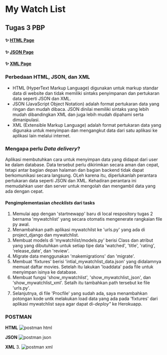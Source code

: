 # **My Watch List**
## Tugas 3 PBP 


#### :sparkles: [HTML Page](https://mykatalog.herokuapp.com/mywatchlist/html/) 

#### :sparkles: [JSON Page](https://mykatalog.herokuapp.com/mywatchlist/json/)

#### :sparkles: [XML Page](https://mykatalog.herokuapp.com/mywatchlist/xml/)

### **Perbedaan HTML, JSON, dan XML**
* HTML (HyperText Markup Language) digunakan untuk markup standar data di website dan tidak memiliki sintaks penyimpanan dan pertukaran data seperti JSON dan XML. 
* JSON (JavaScript Object Notation) adalah format pertukaran data yang ringan dan mudah dibaca. JSON dinilai memiliki sintaks yang lebih mudah dibandingkan XML dan juga lebih mudah dipahami serta dimanipulasi. 
* XML (Extensible Markup Language) adalah format pertukaran data yang digunaka untuk menyimpan dan mengangkut data dari satu aplikasi ke aplikasi lain melalui internet.

### **Mengapa perlu ***Data delivery***?**
Aplikasi membutuhkan cara untuk menyimpan data yang didapat dari user ke dalam database. Data tersebut perlu dikirimkan secara aman dan cepat, tetapi antar bagian depan halaman dan bagian backend tidak dapat berkomunikasi secara langsung. OLeh karena itu, diperlukanlah perantara pertukaran data seperti JSON dan XML. Kehadiran perantara ini memudahkan user dan server untuk mengolah dan mengambil data yang ada dengan cepat.

#### **Pengimplementasian ***checklists*** dari tasks**
1. Memulai app dengan 'startnewapp' baru di local respository tugas 2 bernama 'mywatchlist' yang secara otomatis mengenerate rangkaian file py awal.
2. Menambahkan path aplikasi mywatchilst ke 'urls.py' yang ada di project_django dan mywatchlist.
3. Membuat models di 'mywatchlist/models.py' berisi Class dan atribut yang yang dibutuhkan untuk setiap tipe data 'watched', 'title', 'rating', 'release_date', dan 'review'.
4. Migrate data menggunakan 'makemigrations' dan 'migrate'.
5. Membuat 'fixtures' berisi 'intial_mywatchlist_data.json' yang didalamnya memuat daftar movies. Setelah itu lakukan 'loaddata' pada file untuk menyimpan isinya ke database.
6. Membuat fungsi 'show_mywatchlist', 'show_mywatchlist_json', dan 'show_mywatchlist_xml'. Setalh itu tambahkan path tersebut ke file 'urls.py'.
7. Selanjutnya, di file 'Procfile' yang sudah ada, saya menambahkan potongan kode untk melakukan load data yang ada pada 'fixtures' dari aplikasi mywatchlist saya agar dapat di-*deploy"* ke Herokuapp.

### POSTMAN
**HTML**
![postman html](https://user-images.githubusercontent.com/88421618/191184714-a683f356-2b3d-4059-b460-591f117339f2.jpg)

**JSON**
![postman json](https://user-images.githubusercontent.com/88421618/191184813-623cc4ba-c3db-43c2-80ad-9d01b0b026b5.jpg)

**XML**
3. ![postman xml](https://user-images.githubusercontent.com/88421618/191184874-c0faefcc-6099-468e-929d-55e46bba5b70.jpg)
